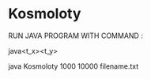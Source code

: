 # Kosmoloty

RUN JAVA PROGRAM WITH COMMAND :

java<name><t_x><t_y><filename>  
  
java Kosmoloty 1000  10000 filename.txt

